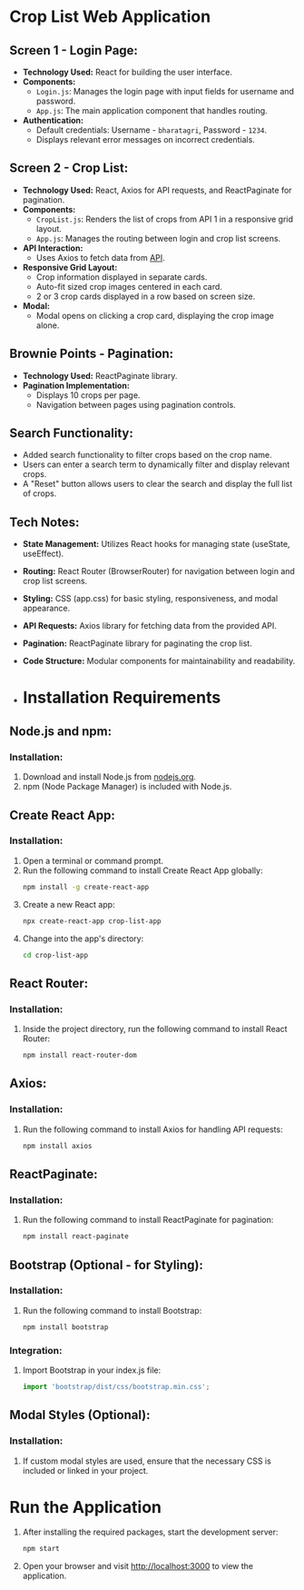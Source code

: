 # Crop List Web Application

## Screen 1 - Login Page:

- **Technology Used:** React for building the user interface.
- **Components:**
  - `Login.js`: Manages the login page with input fields for username and password.
  - `App.js`: The main application component that handles routing.
- **Authentication:**
  - Default credentials: Username - `bharatagri`, Password - `1234`.
  - Displays relevant error messages on incorrect credentials.

## Screen 2 - Crop List:

- **Technology Used:** React, Axios for API requests, and ReactPaginate for pagination.
- **Components:**
  - `CropList.js`: Renders the list of crops from API 1 in a responsive grid layout.
  - `App.js`: Manages the routing between login and crop list screens.
- **API Interaction:**
  - Uses Axios to fetch data from [API](https://api-cache-test.leanagri.com/pop/pop_list/en/64/pop_list.json).
- **Responsive Grid Layout:**
  - Crop information displayed in separate cards.
  - Auto-fit sized crop images centered in each card.
  - 2 or 3 crop cards displayed in a row based on screen size.
- **Modal:**
  - Modal opens on clicking a crop card, displaying the crop image alone.

## Brownie Points - Pagination:

- **Technology Used:** ReactPaginate library.
- **Pagination Implementation:**
  - Displays 10 crops per page.
  - Navigation between pages using pagination controls.

## Search Functionality:

- Added search functionality to filter crops based on the crop name.
- Users can enter a search term to dynamically filter and display relevant crops.
- A "Reset" button allows users to clear the search and display the full list of crops.

## Tech Notes:

- **State Management:** Utilizes React hooks for managing state (useState, useEffect).
- **Routing:** React Router (BrowserRouter) for navigation between login and crop list screens.
- **Styling:** CSS (app.css) for basic styling, responsiveness, and modal appearance.
- **API Requests:** Axios library for fetching data from the provided API.
- **Pagination:** ReactPaginate library for paginating the crop list.
- **Code Structure:** Modular components for maintainability and readability.

- # Installation Requirements

## Node.js and npm:

### Installation:
1. Download and install Node.js from [nodejs.org](https://nodejs.org/).
2. npm (Node Package Manager) is included with Node.js.

## Create React App:

### Installation:
1. Open a terminal or command prompt.
2. Run the following command to install Create React App globally:
    ```bash
    npm install -g create-react-app
    ```
3. Create a new React app:
    ```bash
    npx create-react-app crop-list-app
    ```
4. Change into the app's directory:
    ```bash
    cd crop-list-app
    ```

## React Router:

### Installation:
1. Inside the project directory, run the following command to install React Router:
    ```bash
    npm install react-router-dom
    ```

## Axios:

### Installation:
1. Run the following command to install Axios for handling API requests:
    ```bash
    npm install axios
    ```

## ReactPaginate:

### Installation:
1. Run the following command to install ReactPaginate for pagination:
    ```bash
    npm install react-paginate
    ```

## Bootstrap (Optional - for Styling):

### Installation:
1. Run the following command to install Bootstrap:
    ```bash
    npm install bootstrap
    ```
   
### Integration:
1. Import Bootstrap in your index.js file:
    ```jsx
    import 'bootstrap/dist/css/bootstrap.min.css';
    ```

## Modal Styles (Optional):

### Installation:
1. If custom modal styles are used, ensure that the necessary CSS is included or linked in your project.

# Run the Application

1. After installing the required packages, start the development server:
    ```bash
    npm start
    ```
2. Open your browser and visit [http://localhost:3000](http://localhost:3000) to view the application.

